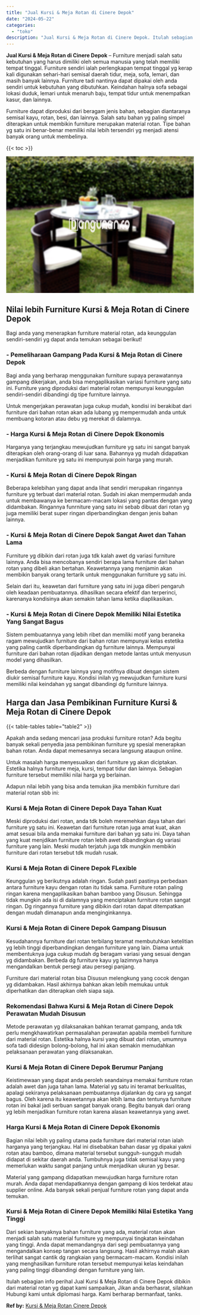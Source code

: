 ```yaml
---
title: "Jual Kursi & Meja Rotan di Cinere Depok"
date: "2024-05-22"
categories: 
  - "toko"
description: "Jual Kursi & Meja Rotan di Cinere Depok. Itulah sebagian info perihal Jual Kursi & Meja Rotan di Cinere Depok dibikin dari material rotan yg dapat kami sampa..."
---
```


**Jual Kursi & Meja Rotan di Cinere Depok** – Furniture menjadi salah satu kebutuhan yang harus dimiliki oleh semua manusia yang telah memiliki tempat tinggal. Furniture sendiri ialah perlengkapan tempat tinggal yg kerap kali digunakan sehari-hari semisal daerah tidur, meja, sofa, lemari, dan masih banyak lainnya. Furniture tadi nantinya dapat dipakai oleh anda sendiri untuk kebutuhan yang dibutuhkan. Keindahan halnya sofa sebagai lokasi duduk, lemari untuk menaruh baju, tempat tidur untuk menempatkan kasur, dan lainnya.

Furniture dapat diproduksi dari beragam jenis bahan, sebagian diantaranya semisal kayu, rotan, besi, dan lainnya. Salah satu bahan yg paling simpel diterapkan untuk membikin furniture merupakan material rotan. Tipe bahan yg satu ini benar-benar memiliki nilai lebih tersendiri yg menjadi atensi banyak orang untuk membelinya.

{{< toc >}}

![Jual Kursi & Meja Rotan di Cinere Depok](/images/kursi-meja-rotan-murah53.png)

## Nilai lebih Furniture Kursi & Meja Rotan di Cinere Depok

Bagi anda yang menerapkan furniture material rotan, ada keunggulan sendiri-sendiri yg dapat anda temukan sebagai berikut!

### \- Pemeliharaan Gampang Pada Kursi & Meja Rotan di Cinere Depok

Bagi anda yang berharap menggunakan furniture supaya perawatannya gampang dikerjakan, anda bisa mengaplikasikan variasi furniture yang satu ini. Furniture yang diproduksi dari material rotan mempunyai keunggulan sendiri-sendiri dibandingi dg tipe furniture lainnya.

Untuk mengerjakan perawatan juga cukup mudah, kondisi ini berakibat dari furniture dari bahan rotan akan ada lubang yg mempermudah anda untuk membuang kotoran atau debu yg merekat di dalamnya.

### \- Harga Kursi & Meja Rotan di Cinere Depok Ekonomis

Harganya yang terjangkau mewujudkan furniture yg satu ini sangat banyak diterapkan oleh orang-orang di luar sana. Bahannya yg mudah didapatkan menjadikan furniture yg satu ini mempunyai poin harga yang murah.

### \- Kursi & Meja Rotan di Cinere Depok Ringan

Beberapa kelebihan yang dapat anda lihat sendiri merupakan ringannya furniture yg terbuat dari material rotan. Sudah ini akan mempermudah anda untuk membawanya ke bermacam-macam lokasi yang pantas dengan yang didambakan. Ringannya funrniture yang satu ini sebab dibuat dari rotan yg juga memiliki berat super ringan diperbandingkan dengan jenis bahan lainnya.

### \- Kursi & Meja Rotan di Cinere Depok Sangat Awet dan Tahan Lama

Furniture yg dibikin dari rotan juga tdk kalah awet dg variasi furniture lainnya. Anda bisa mencobanya sendiri berapa lama furniture dari bahan rotan yang dibeli akan bertahan. Keawetannya yang menjamin akan membikin banyak orang tertarik untuk menggunakan furniture yg satu ini.

Selain dari itu, keawetan dari furniture yang satu ini juga diberi pengaruh oleh keadaan pembuatannya. dihasilkan secara efektif dan terperinci, karenanya kondisinya akan semakin tahan lama ketika diaplikasikan.

### \- Kursi & Meja Rotan di Cinere Depok Memiliki Nilai Estetika Yang Sangat Bagus

Sistem pembuatannya yang lebih ribet dan memiliki motif yang beraneka ragam mewujudkan furniture dari bahan rotan mempunyai kelas estetika yang paling cantik diperbandingkan dg furniture lainnya. Mempunyai furniture dari bahan rotan dijadikan dengan metode lantas untuk menyusun model yang dihasilkan.

Berbeda dengan furniture lainnya yang motifnya dibuat dengan sistem diukir semisal furniture kayu. Kondisi inilah yg mewujudkan furniture kursi memiliki nilai keindahan yg sangat dibandingi dg furniture lainnya.

## Harga dan Jasa Pembikinan Furniture Kursi & Meja Rotan di Cinere Depok

{{< table-tables table="table2" >}}

Apakah anda sedang mencari jasa produksi furniture rotan? Ada begitu banyak sekali penyedia jasa pembikinan furniture yg spesial menerapkan bahan rotan. Anda dapat memesannya secara langsung ataupun online.

Untuk masalah harga menyesuaikan dari furniture yg akan diciptakan. Estetika halnya furniture meja, kursi, tempat tidur dan lainnya. Sebagian furniture tersebut memiliki nilai harga yg berlainan.

Adapun nilai lebih yang bisa anda temukan jika membikin furniture dari material rotan sbb ini:

### Kursi & Meja Rotan di Cinere Depok Daya Tahan Kuat

Meski diproduksi dari rotan, anda tdk boleh meremehkan daya tahan dari furniture yg satu ini. Keawetan dari furniture rotan juga amat kuat, akan amat sesuai bila anda memakai furniture dari bahan yg satu ini. Daya tahan yang kuat menjdikan furniture rotan lebih awet dibandingkan dg variasi furniture yang lain. Meski mudah terjatuh juga tdk mungkin membikin furniture dari rotan tersebut tdk mudah rusak.

### Kursi & Meja Rotan di Cinere Depok FLexible

Keunggulan yg berikutnya adalah ringan. Sudah pasti pastinya perbedaan antara furniture kayu dengan rotan itu tidak sama. Furniture rotan paling ringan karena mengaplikasikan bahan bamboo yang Disusun. Sehingga tidak mungkin ada isi di dalamnya yang menciptakan furniture rotan sangat ringan. Dg ringannya furniture yang dibikin dari rotan dapat ditempatkan dengan mudah dimanapun anda menginginkannya.

### Kursi & Meja Rotan di Cinere Depok Gampang Disusun

Kesudahannya furniture dari rotan terbilang teramat membutuhkan ketelitian yg lebih tinggi diperbandingkan dengan furniture yang lain. Diama untuk membentuknya juga cukup mudah dg beragam variasi yang sesuai dengan yg didambakan. Berbeda dg furniture kayu yg lazimnya hanya mengandalkan bentuk persegi atau persegi panjang.

Furniture dari material rotan bisa Disusun melengkung yang cocok dengan yg didambakan. Hasil akhirnya bahkan akan lebih memukau untuk diperhatikan dan diterapkan oleh siapa saja.

### Rekomendasi Bahwa Kursi & Meja Rotan di Cinere Depok Perawatan Mudah Disusun

Metode perawatan yg dilaksanakan bahkan teramat gampang, anda tdk perlu mengkhawatirkan permasalahan perawatan apabila membeli furniture dari material rotan. Estetika halnya kursi yang dibuat dari rotan, umumnya sofa tadi didesign bolong-bolong, hal ini akan semakin memudahkan pelaksanaan perawatan yang dilaksanakan.

### Kursi & Meja Rotan di Cinere Depok Berumur Panjang

Keistimewaan yang dapat anda peroleh seandainya memakai furniture rotan adalah awet dan juga tahan lama. Material yg satu ini teramat berkualitas, apalagi sekiranya pelaksanaan pembuatannya dijalankan dg cara yg sangat bagus. Oleh karena itu keawetannya akan lebih lama dan tentunya furniture rotan ini bakal jadi serbuan sangat banyak orang. Begitu banyak dari orang yg lebih menjadikan furniture rotan karena alasan keawetannya yang awet.

### Harga Kursi & Meja Rotan di Cinere Depok Ekonomis

Bagian nilai lebih yg paling utama pada furniture dari material rotan ialah harganya yang terjangkau. Hal ini disebabkan bahan dasar yg dipakai yakni rotan atau bamboo, dimana material tersebut sungguh-sungguh mudah didapat di sekitar daerah anda. Tumbuhnya juga tidak semisal kayu yang memerlukan waktu sangat panjang untuk menjadikan ukuran yg besar.

Material yang gampang didapatkan mewujudkan harga furniture rotan murah. Anda dapat mendapatkannya dengan gampang di kios terdekat atau supplier online. Ada banyak sekali penjual furniture rotan yang dapat anda temukan.

### Kursi & Meja Rotan di Cinere Depok Memiliki Nilai Estetika Yang Tinggi

Dari sekian banyaknya bahan furniture yang ada, material rotan akan menjadi salah satu material furniture yg mempunyai tingkatan keindahan yang tinggi. Anda dapat memandangnya dari segi pembuatannya yang mengandalkan konsep tangan secara langsung. Hasil akhirnya malah akan terlihat sangat cantik dg rangkaian yang bermacam-macam. Kondisi inilah yang menghasilkan furniture rotan tersebut mempunyai kelas keindahan yang paling tinggi dibandingi dengan furniture yang lain.

Itulah sebagian info perihal Jual Kursi & Meja Rotan di Cinere Depok dibikin dari material rotan yg dapat kami sampaikan, Jikan anda berhasrat, silahkan Hubungi kami untuk diplomasi harga. Kami berharap bermanfaat, tanks.

**Ref by:** [Kursi & Meja Rotan Cinere Depok](https://id.wikipedia.org/wiki/Kursi)
